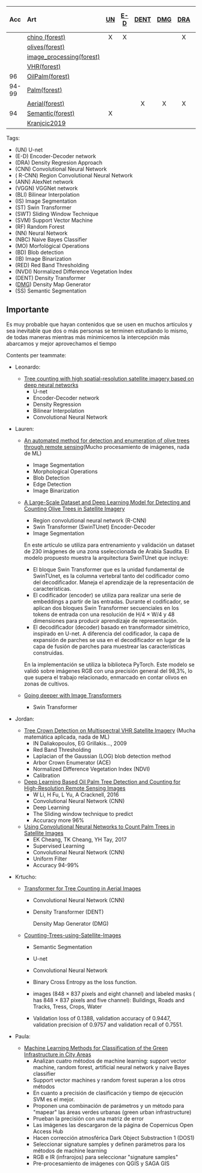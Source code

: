 | Acc   | Art                                                      | <a href="#UN">UN</a> | <a href="#E-D">E-D</a> | <a href = "#DENT">DENT</a> | <a href = "#DMG">DMG</a> | <a href="#DRA">DRA</a> | <a href = "#RED">RED</a> | <a href = "#NVDI">NVDI</a> | <a href="#CNN">CNN</a> | <a href = "#R-CNN">R-CNN</a> | <a href="#ANN">ANN</a> | <a href="#VGGN">VGGN</a> | <a href="#IS">IS</a> | <a = href = "#SS">SS</a> | <a href="#ST">ST</a> | <a href="#MO">MO</a> | <a href ="#IB">IB</a> | <a href="#BD">BD</a> | <a href="#SWT">SWT</a> | <a href="#SVM">SVM</a> | <a href="#RF">RF</a> | <a href="#NN">NN</a> | <a href="#NBC">NBC</a> |
| ----- |:-------------------------------------------------------- |:--------------------:|:----------------------:|:--------------------------:|:------------------------:|:----------------------:|:------------------------:|:--------------------------:|:----------------------:|:----------------------------:|:----------------------:|:------------------------:|:--------------------:|:------------------------:|:--------------------:|:--------------------:|:---------------------:|:--------------------:|:----------------------:|:----------------------:|:--------------------:|:--------------------:|:----------------------:|
|       | <a href="#chino">chino (forest)</a>                      | X                    | X                      |                            |                          | X                      |                          |                            | X                      |                              | X                      | X                        |                      |                          |                      |                      |                       |                      |                        |                        |                      |                      |                        |
|       | <a href="#olive_satellite">olives(forest)</a>            |                      |                        |                            |                          |                        |                          |                            | X                      | X                            |                        |                          | X                    |                          | X                    |                      |                       |                      |                        |                        |                      |                      |                        |
|       | <a href="#image_processing">image_processing(forest)</a> |                      |                        |                            |                          |                        |                          |                            |                        |                              |                        |                          | X                    |                          |                      | X                    | X                     | X                    |                        |                        |                      |                      |                        |
|       | <a href="#VHR">VHR(forest)</a>                           |                      |                        |                            |                          |                        | X                        | X                          |                        |                              |                        |                          |                      |                          |                      |                      |                       | X                    |                        |                        |                      |                      |                        |
| 96    | <a href = "#OilPalm">OilPalm(forest)</a>                 |                      |                        |                            |                          |                        |                          |                            | X                      |                              |                        |                          |                      |                          |                      |                      |                       |                      | X                      |                        |                      |                      |                        |
| 94-99 | <a href = "#Palm">Palm(forest)</a>                       |                      |                        |                            |                          |                        |                          |                            | X                      |                              |                        |                          |                      |                          |                      |                      |                       |                      |                        |                        |                      |                      |                        |
|       | <a href = "#Aerial">Aerial(forest)</a>                   |                      |                        | X                          | X                        | X                      |                          |                            |                        |                              |                        |                          |                      |                          |                      |                      |                       |                      |                        |                        |                      |                      |                        |
| 94    | <a href = "#Semantic">Semantic(forest)</a>               | X                    |                        |                            |                          |                        |                          |                            | X                      |                              |                        |                          | X                    | X                        |                      |                      |                       |                      |                        |                        |                      |                      |                        |
|       | <a href="#Kranjcic2019">Kranjcic2019</a>                 |                      |                        |                            |                          |                        |                          |                            |                        |                              |                        |                          |                      |                          |                      |                      |                       |                      |                        | X                      | X                    | X                    | X                      |

Tags:

* (<a id="UN">UN</a>) U-net
* (<a id="E-D">E-D</a>) Encoder-Decoder network
* (<a id="DRA">DRA</a>) Density Regresion Approach 
* (<a id="CNN">CNN</a>) Convolutional Neural Network
* (<a id = "R-CNN"> R-CNN</a>) Region Convolutional Neural Network
* (<a id="ANN">ANN</a>) AlexNet network
* (<a id="VGGN">VGGN</a>) VGGNet network
* (<a id="BLI">BLI</a>) Bilinear Interpolation
* (<a id="IS">IS</a>) Image Segmentation
* (<a id="ST">ST</a>) Swin Transformer
* (<a id="SWT">SWT</a>) Sliding Window Technique
* (<a id="SVM">SVM</a>) Support Vector Machine
* (<a id="RF">RF</a>) Random Forest
* (<a id="NN">NN</a>) Neural Network
* (<a id="NBC">NBC</a>) Naive Bayes Classifier
* (<a id="MO">MO</a>) Morfológical Operations
* (<a id ="BD">BD</a>) Blob detection
* (<a id = "IB">IB</a>) Image Binarization
* (<a id = "RED">RED</a>) Red Band Thresholding
* (<a id = "NVDI">NVDI</a>) Normalized Difference Vegetation Index
* (<a id = "DENT">DENT</a>) Density Transformer
* (<a href = "DMG">DMG</a>) Density Map Generator
* (<a id = "SS">SS</a>) Semantic Segmentation

## Importante

  Es muy probable que hayan contenidos que se usen en muchos artículos y sea inevitable que dos o más personas se terminen estudiando lo mismo, de todas maneras mientras más minimicemos la intercepción más abarcamos y mejor aprovechamos el tiempo

Contents per teammate:

* Leonardo:
  
  * <a href = "https://www.sciencedirect.com/science/article/pii/S1470160X21002569#b0045" id = "chino">Tree counting with high spatial-resolution satellite imagery based on deep neural networks</a>
    * U-net
    * Encoder-Decoder network
    * Density Regression
    * Bilinear Interpolation
    * Convolutional Neural Network

* Lauren:
  
  * <a href = "https://ieeexplore.ieee.org/abstract/document/9104983/" id = "image_processing">An automated method for detection and enumeration of olive trees through remote sensing</a>(Mucho procesamiento de imágenes, nada de ML)
    
    * Image Segmentation
    * Morphological Operations
    * Blob Detection 
    * Edge Detection      
    * Image Binarization
  
  * <a href = "https://www.hindawi.com/journals/cin/2022/1549842/" id = "olive_satellite"> A Large-Scale Dataset and Deep Learning Model for Detecting and Counting Olive Trees in Satellite Imagery</a>
    
    * Region convolutional neural network (R-CNN)
    * Swin Transformer (SwinTUnet) Encoder-Decoder
    * Image Segmentation
    
    En este artículo se utiliza para entrenamiento y validación un dataset de 230 imágenes de una zona sseleccionada de Arabia Saudita. El modelo propuesto muestra la arquitectura SwinTUnet  que incluye:
    
    * El bloque Swin Transformer que es la unidad fundamental de SwinTUnet, es la columna vertebral tanto del codificador como del decodificador. Maneja el aprendizaje de la representación de características. 
    * El codificador (encoder) se utiliza para realizar una serie de embeddings a partir de las entradas.  Durante el codificador, se aplican dos bloques Swin Transformer secuenciales en los tokens de entrada con una resolución de H/4 × W/4 y 48 dimensiones para producir aprendizaje de representación.
    * El decodificador (decoder) basado en transformador simétrico, inspirado en U-net.  A diferencia del codificador, la capa de expansión de parches se usa en el decodificador en lugar de la capa de fusión de parches para muestrear las características construidas. 
    
    En la implementación se utiliza la biblioteca PyTorch. Este modelo se validó sobre imágenes RGB con una precisión general del 98,3%, lo que supera el trabajo relacionado, enmarcado en contar olivos en zonas de cultivos.
  
  * <a href = "https://openaccess.thecvf.com/content/ICCV2021/papers/Touvron_Going_Deeper_With_Image_Transformers_ICCV_2021_paper.pdf" id = "transform"> Going deeper with Image Transformers</a>
    
    * Swin Transformer

* Jordan:
  
  * <a href = "https://www.researchgate.net/profile/Ioannis-Daliakopoulos/publication/273216095_Tree_Crown_Detection_on_Multispectral_VHR_Satellite_Imagery/links/57286d0008aee491cb42f0f6/Tree-Crown-Detection-on-Multispectral-VHR-Satellite-Imagery.pdf" id = "VHR"> Tree Crown Detection on Multispectral VHR Satellite Imagery</a> (Mucha matemática aplicada, nada de ML)
    * IN Daliakopoulos, EG Grillakis…, 2009
    * Red Band Thresholding
    * Laplacian of the Gaussian (LOG) blob detection method
    * Arbor Crown Enumerator (ACE)
    * Normalized Difference Vegetation Index (NDVI)
    * Calibration
  * <a href = "https://www.mdpi.com/173204" id = "OilPalm"> Deep Learning Based Oil Palm Tree Detection and Counting for High-Resolution Remote Sensing Images</a>
    * W Li, H Fu, L Yu, A Cracknell, 2016
    * Convolutional Neural Network (CNN)
    * Deep Learning
    * The Sliding window technique to predict
    * Accuracy more 96%
  * <a href = "https://arxiv.org/abs/1701.06462" id = "Palm"> Using Convolutional Neural Networks to Count Palm Trees in Satellite Images</a>
    * EK Cheang, TK Cheang, YH Tay, 2017
    * Supervised Learning
    * Convolutional Neural Network (CNN)
    * Uniform Filter
    * Accuracy 94-99%

* Krtucho:
  
  * <a href = "https://www.mdpi.com/2072-4292/14/3/476" id = "Aerial"> Transformer for Tree Counting in Aerial Images </a>
    * Convolutional Neural Network (CNN)
    * Density Transformer (DENT)
      
      Density Map Generator (DMG)
  * <a href = "https://github.com/A2Amir/Counting-Trees-using-Satellite-Images" id = "Semantic"> Counting-Trees-using-Satellite-Images </a>
    - Semantic Segmentation
    
    - U-net
    
    - Convolutional Neural Network
    
    - Binary Cross Entropy as the loss function.
    
    - images (848 × 837 pixels and eight channel) and labeled masks ( has 848 × 837 pixels and five channel): Buildings, Roads and Tracks, Tress, Crops, Water
    
    - Validation loss of 0.1388, validation accuracy of 0.9447, validation precision of 0.9757 and validation recall of 0.7551.

* Paula:
  
  * <a href = "https://www.mdpi.com/558116" id = Kranjcic2019> Machine Learning Methods for Classification of the Green Infrastructure in City Areas </a>        
    * Analizan cuatro métodos de machine learning: support vector machine, random forest, artificial neural network y naive Bayes classifier 
    * Support vector machines y random forest superan a los otros métodos 
    * En cuanto a precisión de clasificación y tiempo de ejecución SVM es el mejor. 
    * Proponen una combinación de parámetros y un método para "mapear" las áreas verdes urbanas (green urban infrastructure)
    * Prueban la precisión con una matriz de error   
    * Las imágenes las descargaron de la página de Copernicus Open Access Hub
    * Hacen corrección atmosférica Dark Object Substraction 1 (DOS1) 
    * Seleccionar signature samples y definen parámetros para los métodos de machine learning 
    * RGB e IR (infrarojos) para seleccionar "signature samples"
    * Pre-procesamiento de imágenes con QGIS y SAGA GIS